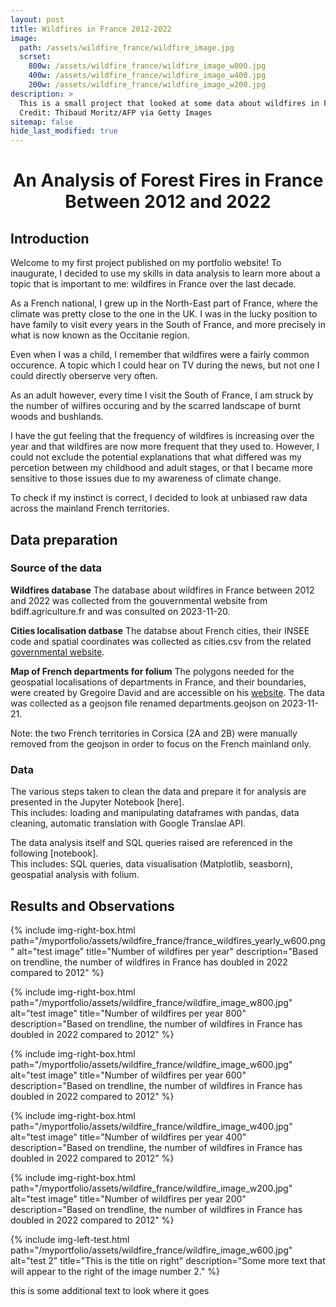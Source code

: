 ```yaml
---
layout: post
title: Wildfires in France 2012-2022
image:
  path: /assets/wildfire_france/wildfire_image.jpg
  scrset:
    800w: /assets/wildfire_france/wildfire_image_w800.jpg
    400w: /assets/wildfire_france/wildfire_image_w400.jpg
    200w: /assets/wildfire_france/wildfire_image_w200.jpg
description: >
  This is a small project that looked at some data about wildfires in France between 2012 and 2022
  Credit: Thibaud Moritz/AFP via Getty Images
sitemap: false
hide_last_modified: true
---
```

<h1 align="center">
An Analysis of Forest Fires in France Between 2012 and 2022
</h1>

## Introduction
Welcome to my first project published on my portfolio website! To inaugurate, I decided to use my skills in data analysis to learn more about a topic that is important to me: wildfires in France over the last decade.

As a French national, I grew up in the North-East part of France, where the climate was pretty close to the one in the UK. I was in the lucky position to have family to visit every years in the South of France, and more precisely in what is now known as the Occitanie region.

Even when I was a child, I remember that wildfires were a fairly common occurence. A topic which I could hear on TV during the news, but not one I could directly oberserve very often.

As an adult however, every time I visit the South of France, I am struck by the number of wilfires occuring and by the scarred landscape of burnt woods and bushlands.

I have the gut feeling that the frequency of wildfires is increasing over the year and that wildfires are now more frequent that they used to. However, I could not exclude the potential explanations that what differed was my percetion between my childhood and adult stages, or that I became more sensitive to those issues due to my awareness of climate change.

To check if my instinct is correct, I decided to look at unbiased raw data across the mainland French territories.

## Data preparation

### Source of the data

**Wildfires database**
The database about wildfires in France between 2012 and 2022 was collected from the gouvernmental website from bdiff.agriculture.fr and was consulted on 2023-11-20.

**Cities localisation datbase**
The databse about French cities, their INSEE code and spatial coordinates was collected as cities.csv from the related [governmental website](https://www.data.gouv.fr/fr/datasets/villes-de-france/).

**Map of French departments for folium**
The polygons needed for the geospatial localisations of departments in France, and their boundaries, were created by Gregoire David and are accessible on his [website](https://france-geojson.gregoiredavid.fr/). The data was collected as a geojson file renamed departments.geojson on 2023-11-21.

Note: the two French territories in Corsica (2A and 2B) were manually removed from the geojson in order to focus on the French mainland only.

### Data

The various steps taken to clean the data and prepare it for analysis are presented in the Jupyter Notebook [here]. \
This includes: loading and manipulating dataframes with pandas, data cleaning, automatic translation with Google Translae API.

The data analysis itself and SQL queries raised are referenced in the following [notebook].\
This includes: SQL queries, data visualisation (Matplotlib, seasborn), geospatial analysis with folium.

## Results and Observations

{% include img-right-box.html path="/myportfolio/assets/wildfire_france/france_wildfires_yearly_w600.png" alt="test image" 
title="Number of wildfires per year" 
description="Based on trendline, the number of wildfires in France has doubled in 2022 compared to 2012" %}

{% include img-right-box.html path="/myportfolio/assets/wildfire_france/wildfire_image_w800.jpg" alt="test image" 
title="Number of wildfires per year 800" 
description="Based on trendline, the number of wildfires in France has doubled in 2022 compared to 2012" %}

{% include img-right-box.html path="/myportfolio/assets/wildfire_france/wildfire_image_w600.jpg" alt="test image" 
title="Number of wildfires per year 600" 
description="Based on trendline, the number of wildfires in France has doubled in 2022 compared to 2012" %}

{% include img-right-box.html path="/myportfolio/assets/wildfire_france/wildfire_image_w400.jpg" alt="test image" 
title="Number of wildfires per year 400" 
description="Based on trendline, the number of wildfires in France has doubled in 2022 compared to 2012" %}

{% include img-right-box.html path="/myportfolio/assets/wildfire_france/wildfire_image_w200.jpg" alt="test image" 
title="Number of wildfires per year 200" 
description="Based on trendline, the number of wildfires in France has doubled in 2022 compared to 2012" %}

{% include img-left-test.html path="/myportfolio/assets/wildfire_france/wildfire_image_w600.jpg" alt="test 2"
title="This is the title on right" 
description="Some more text that will appear to the right of the image number 2." %}

this is some additional text to look where it goes
